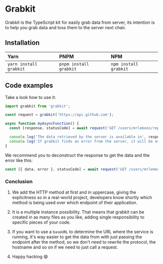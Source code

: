 # Grabkit

Grabkit is the TypeScript kit for easily grab data from server, its intention is to help you grab data and toss them to the server next chair.

## Installation

| Yarn                   | PNPM                   | NPM                   |
| :--------------------- | :--------------------- | :-------------------- |
| `yarn install grabkit` | `pnpm install grabkit` | `npm install grabkit` |

## Code examples

Take a look how to use it:

```typescript
import grabkit from 'grabkit';

const request = grabkit('https://api.github.com');

async function myAsyncFunction() {
  const [response, statusCode] = await request('GET /users/mrlemoos/repos');

  console.log('The data retrieved by the server is available in', response.data);
  console.log('If grabkit finds an error from the server, it will be available in', response.error);
}
```

We recommend you to deconstruct the response to get the data and the error like this:

```typescript
const [{ data, error }, statusCode] = await request('GET /users/mrlemoos/repos');
```

### Conclusion

1. We add the HTTP method at first and in uppercase, giving the explicitness so in a real-world project, developers know shortly which method is being used over which endpoint of their application.

2. It is a multiple instance possibility. That means that grabkit can be created in as many files as you like, adding single responsibility to specific pieces of your code.

3. If you want to use a `baseURL` to determine the URL where the service is running, it's way easier to get the data from with just passing the endpoint after the method, so we don't need to rewrite the protocol, the hostname and so on if we need to just call a request.

4. Happy hacking :smile:
